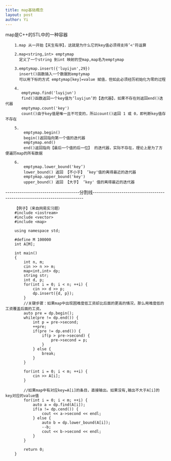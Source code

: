 ```yaml
---
title: map基础概念
layout: post
author: Yi
---
```

map是C++的STL中的一种容器

        1.map 从一开始【天生有序】，这就是为什么它的key值必须得支持’<'符运算

        2.map<string,int> emptymap  
          定义了一个string 到int 映射的空map,map名为emptymap

        3.emptymap.insert({'luyijun',29})
          insert()函数插入一个数据到emptymap
          可以用下标的方式 emptymap[key]=value 赋值，但如此必须经历初始化为零的过程

        4.
           emptymap.find('luyijun')
           find()函数返回一个key值为‘luyijun’的【迭代器】，如果不存在则返回end()迭代器
           emptymap.count('key')  
           count()由于key值是唯一且不可变的，所以count()返回 1 或 0，即判断key值存不存在

        5.
            emptymap.begin()
        	begin()返回指向第一个值的迭代器
            emptymap.end()   
        	end()返回指向【最后一个值的后一位】 的迭代器，实际不存在，理论上是为了方便遍历map的所有数据

        6.
            emptymap.lower_bound('key‘)
        	lower_bound() 返回 【不小于】 ’key'值的离得最近的迭代器
            emptymap.upper_bound('key')
        	upper_bound() 返回 【大于】 ‘key' 值的离得最近的迭代器


------------------------------------分割线-------------------------------------------------------------------------


        【例子】（来自网易实习题）
        #include <iostream>  
        #include <vector>  
        #include <map>  

        using namespace std;  

        #define M 100000  
        int A[M];  

        int main()  
        {  
            int n, m;  
            cin >> n >> m;  
            map<int,int> dp;  
            string str;  
            int d, p;  
            for(int i = 0; i < n; ++i) {  
                cin >> d >> p;  
                dp.insert({d, p});  
            }  
            //关键步骤：如果map中出现困难度低工资却比后面的更高的情况，那么用难度低的工资覆盖后面的工资。  
            auto pre = dp.begin();  
            while(pre != dp.end()) {  
                int p = pre->second;  
                ++pre;  
                if(pre != dp.end()) {  
                    if(p > pre->second) {  
                        pre->second = p;  
                    }  
                } else {  
                    break;  
                }  
            }  

            for(int i = 0; i < m; ++i) {  
                cin >> A[i];  
            }  

            //如果map中有对应key=A[i]的条目，直接输出。如果没有,输出不大于A[i]的key对应的value值  
            for(int i = 0; i < m; ++i) {  
                auto a = dp.find(A[i]);  
                if(a != dp.cend()) {  
                    cout << a->second << endl;  
                } else {  
                    auto b = dp.lower_bound(A[i]);  
                    --b;  
                    cout << b->second << endl;  
                }  
            }  

            return 0;  
        }  
